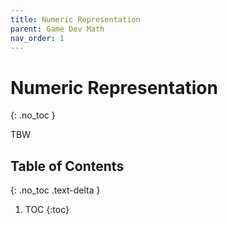 ```yaml
---
title: Numeric Representation
parent: Game Dev Math
nav_order: 1
---
```


<!--prettier-ignore-start-->
# Numeric Representation 
{: .no_toc }

TBW

## Table of Contents
{: .no_toc .text-delta }  

1. TOC
{:toc}

<!--prettier-ignore-end-->
